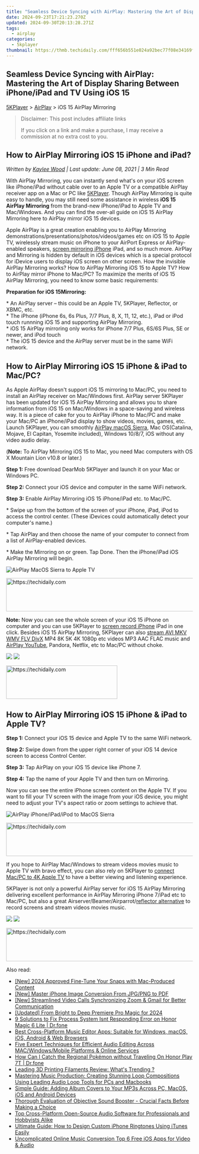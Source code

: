```yaml
---
title: "Seamless Device Syncing with AirPlay: Mastering the Art of Display Sharing Between iPhone/iPad and TV Using iOS 15"
date: 2024-09-23T17:21:23.270Z
updated: 2024-09-30T20:13:28.271Z
tags:
  - airplay
categories:
  - 5kplayer
thumbnail: https://thmb.techidaily.com/fff656b551e024a92bec77f08e34169fdbb7972daf3e003aecf76e9fd40fed20.jpg
---
```


## Seamless Device Syncing with AirPlay: Mastering the Art of Display Sharing Between iPhone/iPad and TV Using iOS 15

[5KPlayer](https://tools.techidaily.com/5kplayer/products/) \> [AirPlay](https://tools.techidaily.com/5kplayer/airplay/) \> iOS 15 AirPlay Mirroring

>  Disclaimer: This post includes affiliate links
>
>  If you click on a link and make a purchase, I may receive a commission at no extra cost to you.
>

## How to AirPlay Mirroring iOS 15 iPhone and iPad?

 _Written by [Kaylee Wood](https://www.quora.com/profile/Amanda-Hu-21) | Last update: June 08, 2021 | 3 Min Read_

With AirPlay Mirroring, you can instantly send what's on your iOS screen like iPhone/iPad without cable over to an Apple TV or a compatible AirPlay receiver app on a Mac or PC like [5KPlayer](https://tools.techidaily.com/5kplayer/products/). Though AirPlay Mirroring is quite easy to handle, you may still need some assistance in wireless **iOS 15 AirPlay Mirroring** from the brand-new iPhone/iPad to Apple TV and Mac/Windows. And you can find the over-all guide on iOS 15 AirPlay Mirroring here to AirPlay mirror iOS 15 devices.

Apple AirPlay is a great creation enabling you to AirPlay Mirroring demonstrations/presentations/photos/videos/games etc on iOS 15 to Apple TV, wirelessly stream music on iPhone to your AirPort Express or AirPlay-enabled speakers, [screen mirroring iPhone](https://tools.techidaily.com/5kplayer/airplay/) iPad, and so much more. AirPlay and Mirroring is hidden by default in iOS devices which is a special protocol for iDevice users to display iOS screen on other screen. How the invisible AirPlay Mirroring works? How to AirPlay Mirroring iOS 15 to Apple TV? How to AirPlay mirror iPhone to Mac/PC? To maximize the merits of iOS 15 AirPlay Mirroring, you need to know some basic requirements:

**Preparation for iOS 15Mirroring:**

\* An AirPlay server – this could be an Apple TV, 5KPlayer, Reflector, or XBMC, etc.  
\* The iPhone (iPhone 6s, 6s Plus, 7/7 Plus, 8, X, 11, 12, etc.), iPad or iPod touch runnning iOS 15 and supporting AirPlay Mirroring.   
\* iOS 15 AirPlay mirroring only works for iPhone 7/7 Plus, 6S/6S Plus, SE or newer, and iPod touch  
\* The iOS 15 device and the AirPlay server must be in the same WiFi network.

## How to AirPlay Mirroring iOS 15 iPhone & iPad to Mac/PC?

As Apple AirPlay doesn't support iOS 15 mirroring to Mac/PC, you need to install an AirPlay receiver on Mac/Windows first. AirPlay server 5KPlayer has been updated for iOS 15 AirPlay Mirroring and allows you to share information from iOS 15 on Mac/Windows in a space-saving and wireless way. It is a piece of cake for you to AirPlay iPhone to Mac/PC and make your Mac/PC an iPhone/iPad display to show videos, movies, games, etc. Launch 5KPlayer, you can smoothly [AirPlay macOS Sierra](https://tools.techidaily.com/5kplayer/airplay/), Mac OS(Catalina, Mojave, El Capitan, Yosemite included), Windows 10/8/7, iOS without any video audio delay.

(**Note:** To AirPlay Mirroring iOS 15 to Mac, you need Mac computers with OS X Mountain Lion v10.8 or later.)

 **Step 1:** Free download DearMob 5KPlayer and launch it on your Mac or Windows PC.

**Step 2:** Connect your iOS device and computer in the same WiFi network.

**Step 3:** Enable AirPlay Mirroring iOS 15 iPhone/iPad etc. to Mac/PC.

\* Swipe up from the bottom of the screen of your iPhone, iPad, iPod to access the control center. (These iDevices could automatically detect your computer's name.)

\* Tap AirPlay and then choose the name of your computer to connect from a list of AirPlay-enabled devices.

\* Make the Mirroring on or green. Tap Done. Then the iPhone/iPad iOS AirPlay Mirroring will begin.

![AirPlay MacOS Sierra to Apple TV](https://www.5kplayer.com/airplay/img/airplay-mirroring-ios-11.jpg) 

<!-- affiliate ads begin -->
<a href="https://appsumo.8odi.net/c/5597632/2094429/7443" target="_top" id="2094429">
  <img src="//a.impactradius-go.com/display-ad/7443-2094429" border="0" alt="https://techidaily.com" width="728" height="90"/>
</a>
<img height="0" width="0" src="https://appsumo.8odi.net/i/5597632/2094429/7443" style="position:absolute;visibility:hidden;" border="0" />
<!-- affiliate ads end -->

**Note:** Now you can see the whole screen of your iOS 15 iPhone on computer and you can use 5KPlayer to [screen record iPhone](https://tools.techidaily.com/5kplayer/airplay/) iPad in one click. Besides iOS 15 AirPlay Mirroring, 5KPlayer can also [stream AVI MKV WMV FLV DivX](https://tools.techidaily.com/5kplayer/airplay/) MP4 8K 5K 4K 1080p etc videos MP3 AAC FLAC music and [AirPlay YouTube](https://tools.techidaily.com/5kplayer/airplay/), Pandora, Netflix, etc to Mac/PC without choke. 

[![](https://www.5kplayer.com/airplay/../button/freedownbackmac.png)](https://tools.techidaily.com/5kplayer/products/) [![](https://www.5kplayer.com/airplay/../button/freedownwhitewin.png)](https://tools.techidaily.com/5kplayer/products/) 

<!-- affiliate ads begin -->
<a href="https://aligracehair.sjv.io/c/5597632/1948876/19272" target="_top" id="1948876">
  <img src="//a.impactradius-go.com/display-ad/19272-1948876" border="0" alt="https://techidaily.com" width="300" height="90"/>
</a>
<img height="0" width="0" src="https://aligracehair.sjv.io/i/5597632/1948876/19272" style="position:absolute;visibility:hidden;" border="0" />
<!-- affiliate ads end -->

## How to AirPlay Mirroring iOS 15 iPhone & iPad to Apple TV?

**Step 1:** Connect your iOS 15 device and Apple TV to the same WiFi network.

**Step 2:** Swipe down from the upper right corner of your iOS 14 device screen to access Control Center. 

**Step 3:** Tap AirPlay on your iOS 15 device like iPhone 7.

**Step 4:** Tap the name of your Apple TV and then turn on Mirroring.

Now you can see the entire iPhone screen content on the Apple TV. If you want to fill your TV screen with the image from your iOS device, you might need to adjust your TV's aspect ratio or zoom settings to achieve that.

![AirPlay iPhone/iPad/iPod to MacOS Sierra](https://www.5kplayer.com/airplay/img/mirror-ipad-to-appletv.jpg) 

<!-- affiliate ads begin -->
<a href="https://appsumo.8odi.net/c/5597632/2144282/7443" target="_top" id="2144282">
  <img src="//a.impactradius-go.com/display-ad/7443-2144282" border="0" alt="https://techidaily.com" width="728" height="90"/>
</a>
<img height="0" width="0" src="https://appsumo.8odi.net/i/5597632/2144282/7443" style="position:absolute;visibility:hidden;" border="0" />
<!-- affiliate ads end -->

If you hope to AirPlay Mac/Windows to stream videos movies music to Apple TV with bravo effect, you can also rely on 5KPlayer to [connect Mac/PC to 4K Apple TV](https://tools.techidaily.com/5kplayer/airplay/) to have a better viewing and listening experience.

5KPlayer is not only a powerful AirPlay server for iOS 15 AirPlay Mirroring delivering excellent performance in AirPlay Mirroring iPhone 7/iPad etc to Mac/PC, but also a great Airserver/Beamer/Airparrot/[reflector alternative](https://tools.techidaily.com/5kplayer/airplay/) to record screens and stream videos movies music. 

[![](https://www.5kplayer.com/airplay/../button/freedownbackmac.png)](https://tools.techidaily.com/5kplayer/products/) [![](https://www.5kplayer.com/airplay/../button/freedownwhitewin.png)](https://tools.techidaily.com/5kplayer/products/)

<!-- affiliate ads begin -->
<a href="https://appsumo.8odi.net/c/5597632/2123738/7443" target="_top" id="2123738">
  <img src="//a.impactradius-go.com/display-ad/7443-2123738" border="0" alt="https://techidaily.com" width="600" height="90"/>
</a>
<img height="0" width="0" src="https://appsumo.8odi.net/i/5597632/2123738/7443" style="position:absolute;visibility:hidden;" border="0" />
<!-- affiliate ads end -->

<ins class="adsbygoogle"
     style="display:block"
     data-ad-format="autorelaxed"
     data-ad-client="ca-pub-7571918770474297"
     data-ad-slot="1223367746"></ins>

<ins class="adsbygoogle"
     style="display:block"
     data-ad-client="ca-pub-7571918770474297"
     data-ad-slot="8358498916"
     data-ad-format="auto"
     data-full-width-responsive="true"></ins>

<span class="atpl-alsoreadstyle">Also read:</span>
<div><ul>
<li><a href="https://snapchat-videos.techidaily.com/new-2024-approved-fine-tune-your-snaps-with-mac-produced-content/"><u>[New] 2024 Approved Fine-Tune Your Snaps with Mac-Produced Content</u></a></li>
<li><a href="https://extra-guidance.techidaily.com/new-master-iphone-image-conversion-from-jpgpng-to-pdf/"><u>[New] Master iPhone Image Conversion From JPG/PNG to PDF</u></a></li>
<li><a href="https://some-skills.techidaily.com/new-streamlined-video-calls-synchronizing-zoom-and-gmail-for-better-communication/"><u>[New] Streamlined Video Calls Synchronizing Zoom & Gmail for Better Communication</u></a></li>
<li><a href="https://article-tips.techidaily.com/updated-from-bright-to-deep-premiere-pro-magic-for-2024/"><u>[Updated] From Bright to Deep Premiere Pro Magic for 2024</u></a></li>
<li><a href="https://howto.techidaily.com/9-solutions-to-fix-process-system-isnt-responding-error-on-honor-magic-6-lite-drfone-by-drfone-fix-android-problems-fix-android-problems/"><u>9 Solutions to Fix Process System Isnt Responding Error on Honor Magic 6 Lite | Dr.fone</u></a></li>
<li><a href="https://media-tips.techidaily.com/best-cross-platform-music-editor-apps-suitable-for-windows-macos-ios-android-and-web-browsers/"><u>Best Cross-Platform Music Editor Apps: Suitable for Windows, macOS, iOS, Android & Web Browsers</u></a></li>
<li><a href="https://media-tips.techidaily.com/five-expert-techniques-for-efficient-audio-editing-across-macwindowsmobile-platforms-and-online-services/"><u>Five Expert Techniques for Efficient Audio Editing Across MAC/Windows/Mobile Platforms & Online Services</u></a></li>
<li><a href="https://pokemon-go-android.techidaily.com/how-can-i-catch-the-regional-pokemon-without-traveling-on-honor-play-7t-drfone-by-drfone-virtual-android/"><u>How Can I Catch the Regional Pokémon without Traveling On Honor Play 7T | Dr.fone</u></a></li>
<li><a href="https://hardware-tips.techidaily.com/leading-3d-printing-filaments-review-whats-trending/"><u>Leading 3D Printing Filaments Review: What's Trending ?</u></a></li>
<li><a href="https://media-tips.techidaily.com/mastering-music-production-creating-stunning-loop-compositions-using-leading-audio-loop-tools-for-pcs-and-macbooks/"><u>Mastering Music Production: Creating Stunning Loop Compositions Using Leading Audio Loop Tools for PCs and Macbooks</u></a></li>
<li><a href="https://media-tips.techidaily.com/simple-guide-adding-album-covers-to-your-mp3s-across-pc-macos-ios-and-android-devices/"><u>Simple Guide: Adding Album Covers to Your MP3s Across PC, MacOS, iOS and Android Devices</u></a></li>
<li><a href="https://media-tips.techidaily.com/thorough-evaluation-of-objective-sound-booster-crucial-facts-before-making-a-choice/"><u>Thorough Evaluation of Objective Sound Booster - Crucial Facts Before Making a Choice</u></a></li>
<li><a href="https://media-tips.techidaily.com/top-cross-platform-open-source-audio-software-for-professionals-and-hobbyists-alike/"><u>Top Cross-Platform Open-Source Audio Software for Professionals and Hobbyists Alike</u></a></li>
<li><a href="https://media-tips.techidaily.com/ultimate-guide-how-to-design-custom-iphone-ringtones-using-itunes-easily/"><u>Ultimate Guide: How to Design Custom iPhone Ringtones Using iTunes Easily</u></a></li>
<li><a href="https://youtube-data.techidaily.com/plicated-online-music-conversion-top-6-free-ios-apps-for-video-and-audio/"><u>Uncomplicated Online Music Conversion Top 6 Free iOS Apps for Video & Audio</u></a></li>
</ul></div>


